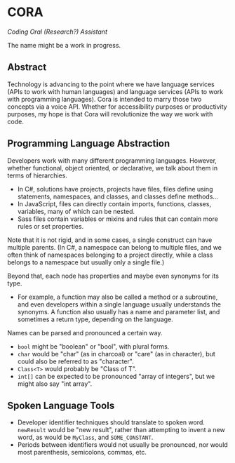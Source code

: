 # CORA

*Coding Oral (Research?) Assistant*

The name might be a work in progress.

## Abstract

Technology is advancing to the point where we have language services (APIs to work with human languages) and language
services (APIs to work with programming languages). Cora is intended to marry those two concepts via a voice API.
Whether for accessibility purposes or productivity purposes, my hope is that Cora will revolutionize the way we work
with code.

## Programming Language Abstraction

Developers work with many different programming languages. However, whether functional, object oriented, or
declarative, we talk about them in terms of hierarchies.

* In C#, solutions have projects, projects have files, files define using statements, namespaces, and classes, and
classes define methods...
* In JavaScript, files can directly contain imports, functions, classes, variables, many of which can be nested.
* Sass files contain variables or mixins and rules that can contain more rules or set properties.

Note that it is not rigid, and in some cases, a single construct can have multiple parents. (In C#, a namespace can
belong to multiple files, and we often think of namespaces belonging to a project directly, while a class belongs
to a namespace but usually only a single file.)

Beyond that, each node has properties and maybe even synonyms for its type.

* For example, a function may also be called
a method or a subroutine, and even developers within a single language usually understands the synonyms. A function
also usually has a name and parameter list, and sometimes a return type, depending on the language.

Names can be parsed and pronounced a certain way.

* `bool` might be "boolean" or "bool", with plural forms.
* `char` would be "char" (as in charcoal) or "care" (as in character), but could also be referred to as "character".
* `Class<T>` would probably be "Class of T".
* `int[]` can be expected to be pronounced "array of integers", but we might also say "int array".

## Spoken Language Tools

* Developer identifier techniques should translate to spoken word. `newResult` would be "new result", rather than
attempting to invent a new word, as would be `MyClass`, and `SOME_CONSTANT`.
* Periods between identifiers would not usually be pronounced, nor would most parenthesis, semicolons, commas, etc.

